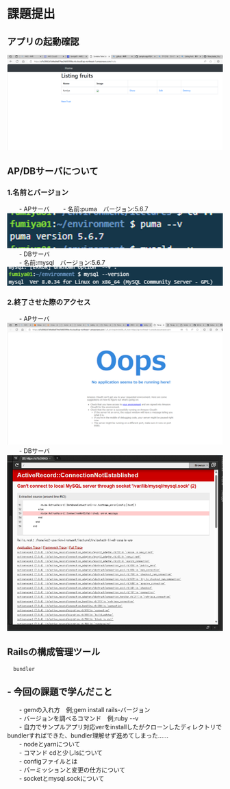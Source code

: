 # 課題提出
## アプリの起動確認
![サンプルアプリ](./1app.png)

## AP/DBサーバについて
### 1.名前とバージョン
　　- APサーバ
　　- 名前:puma　バージョン:5.6.7
![サンプルアプリ](./2puma-v.png)  
　　- DBサーバ  
　　- 名前:mysql　バージョン:5.6.7  
![サンプルアプリ](./3mysql-v.png)
### 2.終了させた際のアクセス
　　- APサーバ  
![サンプルアプリ](./4APstop.png)  
　　- DBサーバ  
![サンプルアプリ](./5DBstop.png)  

## Railsの構成管理ツール
      bundler

## - 今回の課題で学んだこと
　　- gemの入れ方　例;gem install rails-バージョン  
　　- バージョンを調べるコマンド　例;ruby --v  
　　- 自力でサンプルアプリ対応verをinstallしたがクローンしたディレクトリでbundlerすればできた、bundler理解せず進めてしまった……  
　　- nodeとyarnについて  
　　- コマンド cdと少しlsについて  
　　- configファイルとは  
　　- パーミッションと変更の仕方について  
　　- socketとmysql.sockについて

